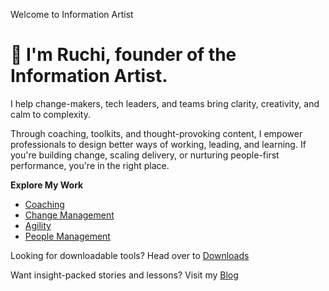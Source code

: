 Welcome to Information Artist


# 👋 I'm Ruchi, founder of the Information Artist.

I help change-makers, tech leaders, and teams bring clarity, creativity, and calm to complexity.

Through coaching, toolkits, and thought-provoking content, I empower professionals to design better ways of working, leading, and learning. If you're building change, scaling delivery, or nurturing people-first performance, you're in the right place.

**Explore My Work**
- [Coaching](/coaching/)
- [Change Management](/change-management/)
- [Agility](/agility/)
- [People Management](/people-management/)

Looking for downloadable tools? Head over to [Downloads](/downloads/)

Want insight-packed stories and lessons? Visit my [Blog](https://medium.com/informationartist)
